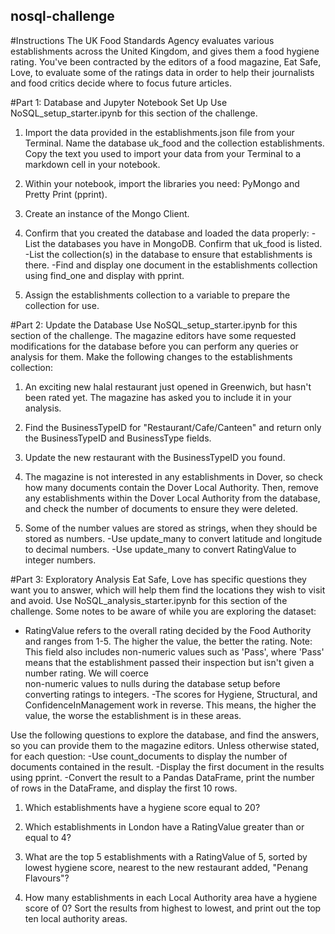 ## nosql-challenge

 #Instructions
The UK Food Standards Agency evaluates various establishments across the United Kingdom, and gives them a food hygiene rating. You've been contracted by the editors of a food magazine, Eat Safe, Love, to evaluate some of the ratings data in order to help their journalists and food critics decide where to focus future articles.

#Part 1: Database and Jupyter Notebook Set Up
Use NoSQL_setup_starter.ipynb for this section of the challenge.

1. Import the data provided in the establishments.json file from your Terminal. Name the database uk_food and the collection establishments. Copy the text you used to import your data from your Terminal to a markdown cell in your notebook.

2. Within your notebook, import the libraries you need: PyMongo and Pretty Print (pprint).

3. Create an instance of the Mongo Client.

4. Confirm that you created the database and loaded the data properly:
  -List the databases you have in MongoDB. Confirm that uk_food is listed.
  -List the collection(s) in the database to ensure that establishments is there.
  -Find and display one document in the establishments collection using find_one and display with pprint.

5. Assign the establishments collection to a variable to prepare the collection for use.

#Part 2: Update the Database
Use NoSQL_setup_starter.ipynb for this section of the challenge.
The magazine editors have some requested modifications for the database before you can perform any queries or analysis for them. Make the following changes to the establishments collection:

1. An exciting new halal restaurant just opened in Greenwich, but hasn't been rated yet. The magazine has asked you to include it in your analysis.

2. Find the BusinessTypeID for "Restaurant/Cafe/Canteen" and return only the BusinessTypeID and BusinessType fields.

3. Update the new restaurant with the BusinessTypeID you found.

4. The magazine is not interested in any establishments in Dover, so check how many documents contain the Dover Local Authority. Then, remove any establishments within the Dover Local Authority from the database, and check the number of documents to ensure they were deleted.

5. Some of the number values are stored as strings, when they should be stored as numbers.
  -Use update_many to convert latitude and longitude to decimal numbers.
  -Use update_many to convert RatingValue to integer numbers.

#Part 3: Exploratory Analysis
Eat Safe, Love has specific questions they want you to answer, which will help them find the locations they wish to visit and avoid.
Use NoSQL_analysis_starter.ipynb for this section of the challenge.
Some notes to be aware of while you are exploring the dataset:
  - RatingValue refers to the overall rating decided by the Food Authority and ranges from 1-5. The higher the value, the better the rating.
  Note: This field also includes non-numeric values such as 'Pass', where 'Pass' means that the establishment passed their inspection but isn't given a number rating. We will coerce    
  non-numeric values to nulls during the database setup before converting ratings to integers.
  -The scores for Hygiene, Structural, and ConfidenceInManagement work in reverse. This means, the higher the value, the worse the establishment is in these areas.
 
Use the following questions to explore the database, and find the answers, so you can provide them to the magazine editors.
Unless otherwise stated, for each question:
  -Use count_documents to display the number of documents contained in the result.
  -Display the first document in the results using pprint.
  -Convert the result to a Pandas DataFrame, print the number of rows in the DataFrame, and display the first 10 rows.

1. Which establishments have a hygiene score equal to 20?

2. Which establishments in London have a RatingValue greater than or equal to 4?

3. What are the top 5 establishments with a RatingValue of 5, sorted by lowest hygiene score, nearest to the new restaurant added, "Penang Flavours"?

4. How many establishments in each Local Authority area have a hygiene score of 0? Sort the results from highest to lowest, and print out the top ten local authority areas.
